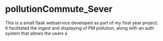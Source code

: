 pollutionCommute_Sever
===

This is a small flask webservice developed as part of my final year project. It facilitated the ingest and displaying of PM pollution, along with an auth system that allows the users a
